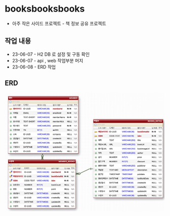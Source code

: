 # booksbooksbooks
- 아주 작은 사이드 프로젝트 - 책 정보 공유 프로젝트

## 작업 내용
- 23-06-07 - H2 DB 로 설정 및 구동 확인
- 23-06-07 - api , web 작업부분 머지
- 23-06-08 - ERD 작업









## ERD

![DB Tables](./ext-resources/books_erd.jpg)





